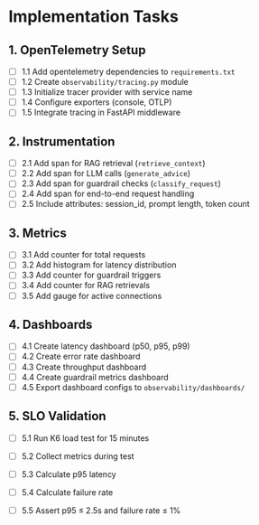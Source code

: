# Implementation Tasks

## 1. OpenTelemetry Setup
- [ ] 1.1 Add opentelemetry dependencies to `requirements.txt`
- [ ] 1.2 Create `observability/tracing.py` module
- [ ] 1.3 Initialize tracer provider with service name
- [ ] 1.4 Configure exporters (console, OTLP)
- [ ] 1.5 Integrate tracing in FastAPI middleware

## 2. Instrumentation
- [ ] 2.1 Add span for RAG retrieval (`retrieve_context`)
- [ ] 2.2 Add span for LLM calls (`generate_advice`)
- [ ] 2.3 Add span for guardrail checks (`classify_request`)
- [ ] 2.4 Add span for end-to-end request handling
- [ ] 2.5 Include attributes: session_id, prompt length, token count

## 3. Metrics
- [ ] 3.1 Add counter for total requests
- [ ] 3.2 Add histogram for latency distribution
- [ ] 3.3 Add counter for guardrail triggers
- [ ] 3.4 Add counter for RAG retrievals
- [ ] 3.5 Add gauge for active connections

## 4. Dashboards
- [ ] 4.1 Create latency dashboard (p50, p95, p99)
- [ ] 4.2 Create error rate dashboard
- [ ] 4.3 Create throughput dashboard
- [ ] 4.4 Create guardrail metrics dashboard
- [ ] 4.5 Export dashboard configs to `observability/dashboards/`

## 5. SLO Validation
- [ ] 5.1 Run K6 load test for 15 minutes
- [ ] 5.2 Collect metrics during test
- [ ] 5.3 Calculate p95 latency
- [ ] 5.4 Calculate failure rate
- [ ] 5.5 Assert p95 ≤ 2.5s and failure rate ≤ 1%

